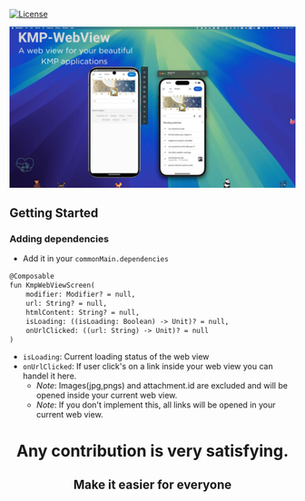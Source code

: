 [![License](https://img.shields.io/badge/License-Apache_2.0-blue.svg)](https://opensource.org/licenses/Apache-2.0)


![](poster.jpg)

<!-- GETTING STARTED -->
## Getting Started
### Adding dependencies
- Add it in your `commonMain.dependencies`
```
@Composable
fun KmpWebViewScreen(
    modifier: Modifier? = null,
    url: String? = null,
    htmlContent: String? = null,
    isLoading: ((isLoading: Boolean) -> Unit)? = null,
    onUrlClicked: ((url: String) -> Unit)? = null
)
```
- `isLoading`: Current loading status of the web view
- `onUrlClicked`: If user click's on a link inside your web view you can handel it here. 
   - *Note*: Images(jpg,pngs) and attachment.id are excluded and will be opened inside your current web view.
   - *Note*: If you don't implement this, all links will be opened in your current web view.

<h1 align="center">Any contribution is very satisfying. </h1>
<h2 align="center">Make it easier for everyone</h2>
